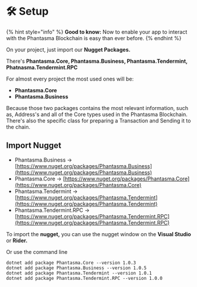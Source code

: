 # 🛠️ Setup

{% hint style="info" %}
**Good to know:** Now to enable your app to interact with the Phantasma Blockchain is easy than ever before.
{% endhint %}

On your project, just import our **Nugget Packages.**

There's **Phantasma.Core, Phantasma.Business, Phantasma.Tendermint, Phatnasma.Tendermint.RPC**

For almost every project the most used ones will be:

* **Phantasma.Core**
* **Phantasma.Business**

Because those two packages contains the most relevant information, such as, Address's and all of the Core types used in the Phantasma Blockchain. There's also the specific class for preparing a Transaction and Sending it to the chain.

## Import Nugget

* Phantasma.Business -> [https://www.nuget.org/packages/Phantasma.Business](https://www.nuget.org/packages/Phantasma.Business)
* Phantasma.Core -> [https://www.nuget.org/packages/Phantasma.Core](https://www.nuget.org/packages/Phantasma.Core)
* Phantasma.Tendermint -> [https://www.nuget.org/packages/Phantasma.Tendermint](https://www.nuget.org/packages/Phantasma.Tendermint)
* Phantasma.Tendermint.RPC -> [https://www.nuget.org/packages/Phantasma.Tendermint.RPC](https://www.nuget.org/packages/Phantasma.Tendermint.RPC)

To import the **nugget,** you can use the nugget window on the **Visual Studio** or **Rider.**&#x20;

Or use the command line&#x20;

```
dotnet add package Phantasma.Core --version 1.0.3
dotnet add package Phantasma.Business --version 1.0.5
dotnet add package Phantasma.Tendermint --version 1.0.1
dotnet add package Phantasma.Tendermint.RPC --version 1.0.0
```
